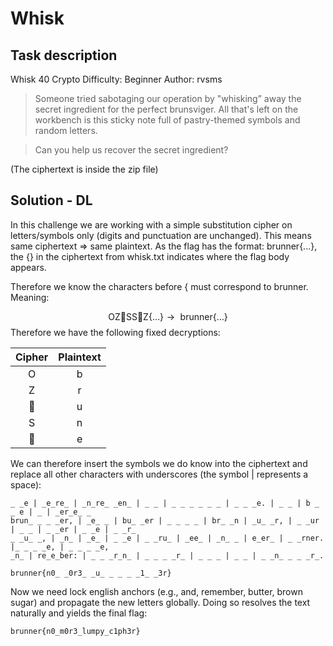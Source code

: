 # Whisk
## Task description 
Whisk
40
Crypto
Difficulty: Beginner
Author: rvsms

>Someone tried sabotaging our operation by "whisking” away the secret ingredient for the perfect brunsviger. All that's left on the workbench is this sticky note full of pastry-themed symbols and random letters.

>Can you help us recover the secret ingredient?

(The ciphertext is inside the zip file)
## Solution - DL
In this challenge we are working with a simple substitution cipher on letters/symbols only (digits and punctuation are unchanged). This means same ciphertext $\Rightarrow$ same plaintext. As the flag has the format: brunner{...}, the {} in the ciphertext from whisk.txt indicates where the flag body appears. 

Therefore we know the characters before { must correspond to brunner. Meaning:

$$\text{OZ🥖SS🥐Z\{$\dots$\} $\rightarrow$ brunner\{$\dots$\}}$$
Therefore we have the following fixed decryptions:

| Cipher | Plaintext |
|:------:|:---------:|
|   O    |     b     |
|   Z    |     r     |
|   🥖   |     u     |
|   S    |     n     |
|   🥐   |     e     |

We can therefore insert the symbols we do know into the ciphertext and replace all other characters with underscores (the symbol | represents a space):
```
_ _e | _e_re_ | _n_re_ _en_ | _ _ | _ _ _ _ _ _ | _ _ _e. | _ _ | b _ _ e | _ | _er_e_ _
brun_ _ _ _er, | _e_ _ | bu_ _er | _ _ _ _ | br_ _n | _u_ _r, | _ _ur | _ _ | _ _er | _ _e | _ _r_
_ _u_ _, | _n_ | _e_ | _ _e | _ _ru_ | _ee_ | _n_ _ | e_er_ | _ _rner. |_ _ _ _e, | _ _ _ _e,
_n_ | re_e_ber: | _ _ _r_n_ | _ _ _ _r_ | _ _ _ | _ _ | _ _n_ _ _ _r_.

brunner{n0_ _0r3_ _u_ _ _ _ _1_ _3r}
```

Now we need lock english anchors (e.g., and, remember, butter, brown sugar)  and propagate the new letters globally. Doing so resolves the text naturally and yields the final flag:

```
brunner{n0_m0r3_lumpy_c1ph3r}
```